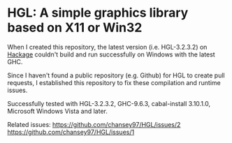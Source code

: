 # HGL: A simple graphics library based on X11 or Win32

When I created this repository, the latest version (i.e. HGL-3.2.3.2) on [Hackage](https://hackage.haskell.org/package/HGL) couldn't build and run successfully on Windows with the latest GHC.

Since I haven't found a public repository (e.g. Github) for HGL to create pull requests, I established this repository to fix these compilation and runtime issues.

Successfully tested with HGL-3.2.3.2, GHC-9.6.3, cabal-install 3.10.1.0, Microsoft Windows Vista and later.

Related issues: https://github.com/chansey97/HGL/issues/2 https://github.com/chansey97/HGL/issues/1
